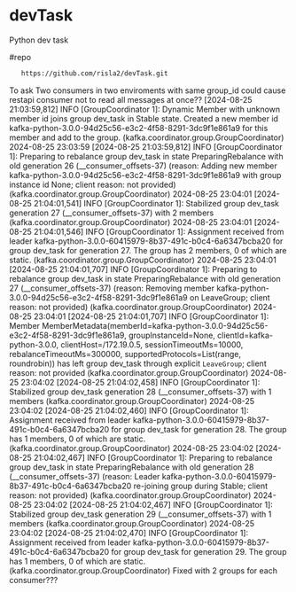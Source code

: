 # devTask
Python dev task

#repo
```bash
   https://github.com/risla2/devTask.git
```  

To ask
Two consumers in two enviroments with same group_id could cause restapi consumer not to read all messages at once??
[2024-08-25 21:03:59,812] INFO [GroupCoordinator 1]: Dynamic Member with unknown member id joins group dev_task in Stable state. Created a new member id kafka-python-3.0.0-94d25c56-e3c2-4f58-8291-3dc9f1e861a9 for this member and add to the group. (kafka.coordinator.group.GroupCoordinator)
2024-08-25 23:03:59 [2024-08-25 21:03:59,812] INFO [GroupCoordinator 1]: Preparing to rebalance group dev_task in state PreparingRebalance with old generation 26 (__consumer_offsets-37) (reason: Adding new member kafka-python-3.0.0-94d25c56-e3c2-4f58-8291-3dc9f1e861a9 with group instance id None; client reason: not provided) (kafka.coordinator.group.GroupCoordinator)
2024-08-25 23:04:01 [2024-08-25 21:04:01,541] INFO [GroupCoordinator 1]: Stabilized group dev_task generation 27 (__consumer_offsets-37) with 2 members (kafka.coordinator.group.GroupCoordinator)
2024-08-25 23:04:01 [2024-08-25 21:04:01,546] INFO [GroupCoordinator 1]: Assignment received from leader kafka-python-3.0.0-60415979-8b37-491c-b0c4-6a6347bcba20 for group dev_task for generation 27. The group has 2 members, 0 of which are static. (kafka.coordinator.group.GroupCoordinator)
2024-08-25 23:04:01 [2024-08-25 21:04:01,707] INFO [GroupCoordinator 1]: Preparing to rebalance group dev_task in state PreparingRebalance with old generation 27 (__consumer_offsets-37) (reason: Removing member kafka-python-3.0.0-94d25c56-e3c2-4f58-8291-3dc9f1e861a9 on LeaveGroup; client reason: not provided) (kafka.coordinator.group.GroupCoordinator)
2024-08-25 23:04:01 [2024-08-25 21:04:01,707] INFO [GroupCoordinator 1]: Member MemberMetadata(memberId=kafka-python-3.0.0-94d25c56-e3c2-4f58-8291-3dc9f1e861a9, groupInstanceId=None, clientId=kafka-python-3.0.0, clientHost=/172.19.0.5, sessionTimeoutMs=10000, rebalanceTimeoutMs=300000, supportedProtocols=List(range, roundrobin)) has left group dev_task through explicit `LeaveGroup`; client reason: not provided (kafka.coordinator.group.GroupCoordinator)
2024-08-25 23:04:02 [2024-08-25 21:04:02,458] INFO [GroupCoordinator 1]: Stabilized group dev_task generation 28 (__consumer_offsets-37) with 1 members (kafka.coordinator.group.GroupCoordinator)
2024-08-25 23:04:02 [2024-08-25 21:04:02,460] INFO [GroupCoordinator 1]: Assignment received from leader kafka-python-3.0.0-60415979-8b37-491c-b0c4-6a6347bcba20 for group dev_task for generation 28. The group has 1 members, 0 of which are static. (kafka.coordinator.group.GroupCoordinator)
2024-08-25 23:04:02 [2024-08-25 21:04:02,467] INFO [GroupCoordinator 1]: Preparing to rebalance group dev_task in state PreparingRebalance with old generation 28 (__consumer_offsets-37) (reason: Leader kafka-python-3.0.0-60415979-8b37-491c-b0c4-6a6347bcba20 re-joining group during Stable; client reason: not provided) (kafka.coordinator.group.GroupCoordinator)
2024-08-25 23:04:02 [2024-08-25 21:04:02,467] INFO [GroupCoordinator 1]: Stabilized group dev_task generation 29 (__consumer_offsets-37) with 1 members (kafka.coordinator.group.GroupCoordinator)
2024-08-25 23:04:02 [2024-08-25 21:04:02,470] INFO [GroupCoordinator 1]: Assignment received from leader kafka-python-3.0.0-60415979-8b37-491c-b0c4-6a6347bcba20 for group dev_task for generation 29. The group has 1 members, 0 of which are static. (kafka.coordinator.group.GroupCoordinator)
Fixed with 2 groups for each consumer???